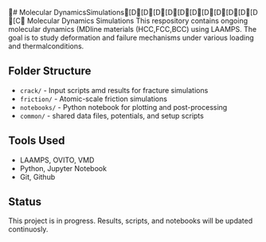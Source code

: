 # Molecular DynamicsSimulations[D[D[D[D[D[D[D[D[D[D[D [C Molecular Dynamics Simulations
This respository contains ongoing molecular dynamics (MDline materials (HCC,FCC,BCC) using LAAMPS. The goal is to study deformation and failure mechanisms under various loading and thermalconditions.
## Folder Structure
- `crack/` -  Input scripts amd results for fracture simulations
- `friction/` - Atomic-scale friction simulations
- `notebooks/` - Python notebook for plotting and post-processing
- `common/` - shared data files, potentials, and setup scripts
## Tools Used 
- LAAMPS, OVITO, VMD
- Python, Jupyter Notebook
- Git, Github
## Status
This project is in progress. Results, scripts, and notebooks will be updated continuosly.
